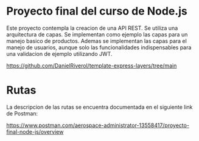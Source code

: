# Proyecto final del curso de Node.js

Este proyecto contempla la creacion de una API REST. Se utiliza una arquitectura de capas. Se implementan como ejemplo las capas para un manejo basico de productos. Ademas se implementan las capas para el manejo de usuarios, aunque solo las funcionalidades indispensables para una validacion de ejemplo utilizando JWT.

https://github.com/DanielRiverol/template-express-layers/tree/main 


# Rutas
La descripcion de las rutas se encuentra documentada en el siguiente link de Postman:

https://www.postman.com/aerospace-administrator-13558417/proyecto-final-node-js/overview

